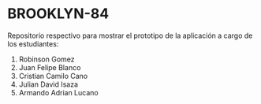 # BROOKLYN-84
Repositorio respectivo para mostrar el prototipo de la aplicación
a cargo de los estudiantes:

1. Robinson Gomez
2. Juan Felipe Blanco
3. Cristian Camilo Cano
4. Julian David Isaza
5. Armando Adrian Lucano
